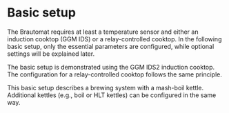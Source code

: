 # Basic setup

The Brautomat requires at least a temperature sensor and either an induction cooktop (GGM IDS) or a relay-controlled cooktop. In the following basic setup, only the essential parameters are configured, while optional settings will be explained later.

The basic setup is demonstrated using the GGM IDS2 induction cooktop. The configuration for a relay-controlled cooktop follows the same principle.

This basic setup describes a brewing system with a mash-boil kettle. Additional kettles (e.g., boil or HLT kettles) can be configured in the same way.
